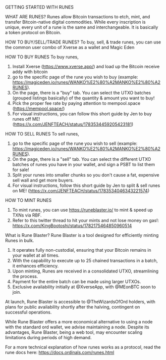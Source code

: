 GETTING STARTED WITH RUNES

WHAT ARE RUNES?
Runes allow Bitcoin transactions to etch, mint, and transfer Bitcoin-native digital commodities. While every inscription is unique, every unit of a rune is the same and interchangeable. It is basically a token protocol on Bitcoin.

HOW TO BUY/SELL/TRADE RUNES?
To buy, sell, & trade runes, you can use the common user combo of Xverse as a wallet and Magic Eden 

HOW TO BUY RUNES
To buy runes,
1. Install Xverse (https://www.xverse.app/) and load up the Bitcoin receive addy with bitcoin
2. go to the specific page of the rune you wish to buy (example: https://magiceden.io/runes/WANKO%E2%80%A2MANKO%E2%80%A2RUNES). 
3. On the page, there is a "buy" tab. You can select the UTXO batches (grouped listings basically) of the quantity & amount you want to buy! 
4. Pick the proper fee rate by paying attention to mempool.space (https://mempool.space/)
5. For visual instructions, you can follow this short guide by Jen to buy runes off ME! (https://x.com/JENFTEACH/status/1783534459205423181)

HOW TO SELL RUNES
To sell runes,
1. go to the specific page of the rune you wish to sell (example: https://magiceden.io/runes/WANKO%E2%80%A2MANKO%E2%80%A2RUNES). 
2. On the page, there is a "sell" tab. You can select the different UTXO batches of runes you have in your wallet, and sign a PSBT to list them for sale! 
3. Split your runes into smaller chunks so you don't cause a fat, expensive sell wall and get more buyers. 
4. For visual instructions, follow this short guide by Jen to split & sell runes on ME! (https://x.com/JENFTEACH/status/1783534046343221574)

HOW TO MINT RUNES
1. To mint runes, you can use https://runeblaster.io/ to mint & speed up TXNs via RBF. 
2. Refer to this twitter thread to hit your mints and not lose money on gas!: https://x.com/KingBootoshi/status/1782175464850960514

What is Rune Blaster?
Rune Blaster is a tool designed for efficiently minting Runes in bulk.

1. It operates fully non-custodial, ensuring that your Bitcoin remains in your wallet at all times.
2. With the capability to execute up to 25 chained transactions in a batch, it enhances efficiency.
3. Upon minting, Runes are received in a consolidated UTXO, streamlining the process.
4. Payment for the entire batch can be made using larger UTXOs.
5. Exclusive availability initially at @XverseApp, with @MEonBTC soon to join.

At launch, Rune Blaster is accessible to @TheWizardsOfOrd holders, with plans for public availability shortly after the halving, contingent on successful operations.

While Rune Blaster offers a more economical alternative to using a node with the standard ord wallet, we advise maintaining a node. Despite its advantages, Rune Blaster, being a web tool, may encounter scaling limitations during periods of high demand.

For a more technical explanation of how runes works as a protocol, read the rune docs here: https://docs.ordinals.com/runes.html
